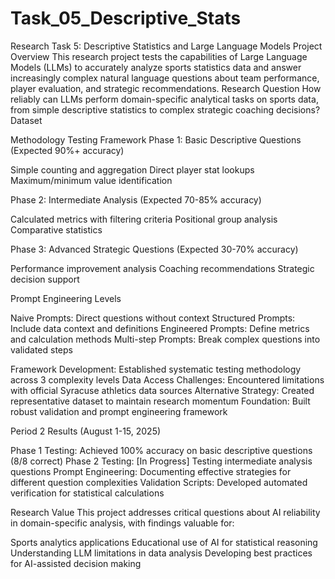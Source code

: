 # Task_05_Descriptive_Stats
Research Task 5: Descriptive Statistics and Large Language Models
Project Overview
This research project tests the capabilities of Large Language Models (LLMs) to accurately analyze sports statistics data and answer increasingly complex natural language questions about team performance, player evaluation, and strategic recommendations.
Research Question
How reliably can LLMs perform domain-specific analytical tasks on sports data, from simple descriptive statistics to complex strategic coaching decisions?
Dataset

Methodology
Testing Framework
Phase 1: Basic Descriptive Questions (Expected 90%+ accuracy)

Simple counting and aggregation
Direct player stat lookups
Maximum/minimum value identification

Phase 2: Intermediate Analysis (Expected 70-85% accuracy)

Calculated metrics with filtering criteria
Positional group analysis
Comparative statistics

Phase 3: Advanced Strategic Questions (Expected 30-70% accuracy)

Performance improvement analysis
Coaching recommendations
Strategic decision support

Prompt Engineering Levels

Naive Prompts: Direct questions without context
Structured Prompts: Include data context and definitions
Engineered Prompts: Define metrics and calculation methods
Multi-step Prompts: Break complex questions into validated steps



Framework Development: Established systematic testing methodology across 3 complexity levels
Data Access Challenges: Encountered limitations with official Syracuse athletics data sources
Alternative Strategy: Created representative dataset to maintain research momentum
Foundation: Built robust validation and prompt engineering framework

Period 2 Results (August 1-15, 2025)

Phase 1 Testing: Achieved 100% accuracy on basic descriptive questions (8/8 correct)
Phase 2 Testing: [In Progress] Testing intermediate analysis questions
Prompt Engineering: Documenting effective strategies for different question complexities
Validation Scripts: Developed automated verification for statistical calculations

Research Value
This project addresses critical questions about AI reliability in domain-specific analysis, with findings valuable for:

Sports analytics applications
Educational use of AI for statistical reasoning
Understanding LLM limitations in data analysis
Developing best practices for AI-assisted decision making


